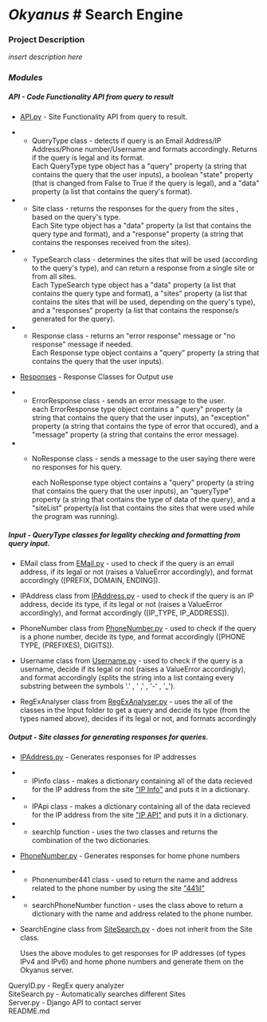 # ___Okyanus___ # Search Engine

### Project Description

_insert description here_

### *Modules*

##### API - Code Functionality API from query to result

- [API.py](https://github.com/Inbar-Gil/Okyanus/blob/main/API/API.py) - Site Functionality API from query to result.
-
    - QueryType class - detects if query is an Email Address/IP Address/Phone number/Username and formats accordingly.
      Returns if the query is legal and its format.  
      Each QueryType type object has a "query" property (a string that contains the query that the user inputs), a
      boolean "state" property (that is changed from False to True if the query is legal), and a "data" property (a list
      that contains the query's format).

-
    - Site class - returns the responses for the query from the sites , based on the query's type.  
      Each Site type object has a "data" property (a list that contains the query type and format), and a "response"
      property (a string that contains the responses received from the sites).
-
    - TypeSearch class - determines the sites that will be used (according to the query's type), and can return a
      response from a single site or from all sites.  
      Each TypeSearch type object has a "data" property (a list that contains the query type and format), a "sites"
      property (a list that contains the sites that will be used, depending on the query's type), and a "responses"
      property (a list that contains the response/s generated for the query).
-
    - Response class - returns an "error response" message or "no response" message if needed.  
      Each Response type object contains a "query" property (a string that contains the query that the user inputs).


- [Responses](https://github.com/Inbar-Gil/Okyanus/blob/main/API/Responses.py) - Response Classes for Output use
-
    - ErrorResponse class - sends an error message to the user.  
      each ErrorResponse type object contains a "
      query" property (a string that contains the query that the user inputs), an "exception" property (a string that contains the type of error that occured), and a "message" property (a string that contains the error message).

-
    - NoResponse class - sends a message to the user saying there were no responses for his query. 
      
      each NoResponse type object contains a "query" property (a string that contains the query that the user inputs),
      an "queryType" property (a string that contains the type of data of the query), and a "siteList" property(a list that contains the sites that were used while the
      program was running).

##### Input - QueryType classes for legality checking and formatting from query input.
- EMail class from [EMail.py](https://github.com/Inbar-Gil/Okyanus/blob/main/Input/EMail.py) - used to check if the query is an email address, if its legal or not (raises a ValueError accordingly), and format accordingly ([PREFIX, DOMAIN, ENDING]).

- IPAddress class from [IPAddress.py](https://github.com/Inbar-Gil/Okyanus/blob/main/Input/IPAddress.py) - used to check if the query is an IP address, decide its type, if its legal or not (raises a ValueError accordingly), and format accordingly ([IP_TYPE, IP_ADDRESS]).

- PhoneNumber class from [PhoneNumber.py](https://github.com/Inbar-Gil/Okyanus/blob/main/Input/PhoneNumber.py) - used to check if the query is a phone number, decide its type, and format accordingly ([PHONE TYPE, (PREFIXES), DIGITS]).

- Username class from [Username.py](https://github.com/Inbar-Gil/Okyanus/blob/main/Input/Username.py) - used to check if the query is a username, decide if its legal or not (raises a ValueError accordingly), and format accordingly (splits the string into a list containg every substring between the symbols '.' , ' ,' , '-' , '_').

- RegExAnalyser class from [RegExAnalyser.py](https://github.com/Inbar-Gil/Okyanus/blob/main/Input/RegExAnalyzer.py) - uses the all of the classes in the Input folder to get a query and decide its type (from the types named above), decides if its legal or not, and formats accordingly

##### Output - Site classes for generating responses for queries.
- [IPAddress.py](https://github.com/Inbar-Gil/Okyanus/blob/main/Output/IPAddress.py) - Generates responses for IP addresses
- - IPinfo class - makes a dictionary containing all of the data recieved for the IP address from the site ["IP Info"](https://ipinfo.io/) and puts it in a dictionary.
    
- - IPApi class - makes a dictionary containing all of the data recieved for the IP address from the site ["IP API"](https://ip-api.com/) and puts it in a dictionary.
    
- - searchIp function - uses the two classes and returns the combination of the two dictionaries.
    
    
- [PhoneNumber.py](https://github.com/Inbar-Gil/Okyanus/blob/main/Output/PhoneNumber.py) - Generates responses for home phone numbers
- - Phonenumber441 class - used to return the name and address related to the phone number by using the site ["441il"](https://441il.com/)
    
- - searchPhoneNumber function - uses the class above to return a dictionary with the name and address related to the phone number.
    

- SearchEngine class from [SiteSearch.py](https://github.com/Inbar-Gil/Okyanus/blob/main/Output/SiteSearch.py) - does not inherit from the Site class.

    Uses the above modules to get responses for IP addresses (of types IPv4 and IPv6) and home phone numbers and generate them on the Okyanus server.

QueryID.py - RegEx query analyzer  
SiteSearch.py - Automatically searches different Sites  
Server.py - Django API to contact server  
README.md  
